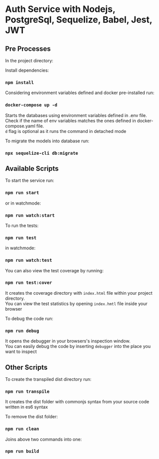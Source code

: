 # Auth Service with Nodejs, PostgreSql, Sequelize, Babel, Jest, JWT

## Pre Processes

In the project directory:

Install dependencies:

### `npm install`

Considering environment variables defined and docker pre-installed run:

### `docker-compose up -d`

Starts the databases using environment variables defined in .env file.\
Check if the name of env variables matches the ones defined in docker-compose.yaml file.\
`d` flag is optional as it runs the command in detached mode

To migrate the models into database run:

### `npx sequelize-cli db:migrate`

## Available Scripts

To start the service run:

### `npm run start`

or in watchmode:

### `npm run watch:start`

To run the tests:

### `npm run test`

in watchmode:

### `npm run watch:test`

You can also view the test coverage by running:

### `npm run test:cover`

It creates the coverage directory with `index.html` file within your project directory.\
You can view the test statistics by opening `index.hmtl` file inside your browser

To debug the code run:

### `npm run debug`

It opens the debugger in your browsers's inspection window.\
You can easily debug the code by inserting `debugger` into the place you want to inspect

## Other Scripts

To create the transpiled dist directory run:

### `npm run transpile`

It creates the dist folder with commonjs syntax from your source code written in es6 syntax

To remove the dist folder:

### `npm run clean`

Joins above two commands into one:

### `npm run build`
